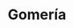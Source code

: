 ---
title: "Gomería"
url: /cochabamba/gomeria-avenida-manuel-isidoro-belzu/
shop: reparación de automóviles
---